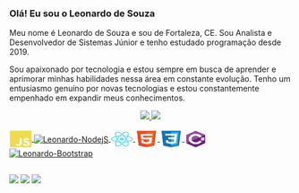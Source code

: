 ### Olá! Eu sou o Leonardo de Souza

Meu nome é Leonardo de Souza e sou de Fortaleza, CE. Sou Analista e Desenvolvedor de Sistemas Júnior e tenho estudado programação desde 2019.

Sou apaixonado por tecnologia e estou sempre em busca de aprender e aprimorar minhas habilidades nessa área em constante evolução. Tenho um entusiasmo genuíno por novas tecnologias e estou constantemente empenhado em expandir meus conhecimentos.

<div align="center">
  <a href="https://github.com/Leonnardo21">
  <img height="180em" src="https://github-readme-stats.vercel.app/api?username=Leonnardo21&show_icons=true&theme=dark&include_all_commits=true&count_private=true"/>
  <img height="180em" src="https://github-readme-stats.vercel.app/api/top-langs/?username=Leonnardo21&layout=compact&langs_count=7&theme=dark"/>
</div>
 
 <div style="display: inline_block"><br>
  <img align="center" alt="Leonardo-Js" height="30" width="40" src="https://raw.githubusercontent.com/devicons/devicon/master/icons/javascript/javascript-plain.svg">
  <img align="center" alt="Leonardo-NodejS" height="30" width="40"src="https://cdn.jsdelivr.net/gh/devicons/devicon/icons/nodejs/nodejs-original.svg" />
  <img align="center" alt="Leonardo-React" height="30" width="40" src="https://raw.githubusercontent.com/devicons/devicon/master/icons/react/react-original.svg">
  <img align="center" alt="Leonardo-HTML" height="30" width="40" src="https://raw.githubusercontent.com/devicons/devicon/master/icons/html5/html5-original.svg">
  <img align="center" alt="Leonardo-CSS" height="30" width="40" src="https://raw.githubusercontent.com/devicons/devicon/master/icons/css3/css3-original.svg">
  <img align="center" alt="Leonardo-Csharp" height="30" width="40" src="https://raw.githubusercontent.com/devicons/devicon/master/icons/csharp/csharp-original.svg">
  <img align="center" alt="Leonardo-Bootstrap" height="30" widtf="40" src="https://cdn.jsdelivr.net/gh/devicons/devicon/icons/bootstrap/bootstrap-plain.svg">
</div>
 
 ##
 
 <div>
  <a href="https://instagram.com/leonnardo_watch" target="_blank"><img src="https://img.shields.io/badge/-Instagram-%23E4405F?style=for-the-badge&logo=instagram&logoColor=white" target="_blank"></a>
  <a href = "mailto:leosouza1392@gmail.com"><img src="https://img.shields.io/badge/Gmail-D14836?style=for-the-badge&logo=gmail&logoColor=white" target="_blank"></a>
  <a href="https://www.linkedin.com/in/leonardo-de-souza-07a169172/" target="_blank"><img src="https://img.shields.io/badge/-LinkedIn-%230077B5?style=for-the-badge&logo=linkedin&logoColor=white" target="_blank"></a>  
</div>
